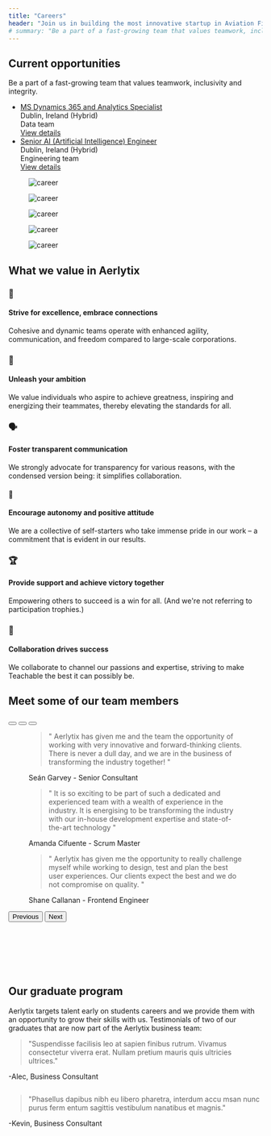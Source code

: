 ```yaml
---
title: "Careers"
header: "Join us in building the most innovative startup in Aviation Finance Technology"
# summary: "Be a part of a fast-growing team that values teamwork, inclusivity and integrity."
---
```


<article class="my-5 py-5">
  <div class="container">
      <div class="w-md-75 w-lg-50 mx-md-auto mb-5 mb-md-9">
        <h2 class="h1">Current opportunities</h2>
        <p class="display-7">Be a part of a fast-growing team that values teamwork, inclusivity and integrity.</p>
      </div>
      <ul class="list-group list-group-lg rounded-6">
        <li class="list-group-item p-4">
          <div class="row align-items-center">
            <div class="col-md-4 mb-2 mb-md-0">
              <a href="/company/careers/ms-dynamics-365-and-analytics-specialist" class="h5">MS Dynamics 365 and Analytics Specialist</a>
            </div>
            <div class="col-sm-5 col-md-4 mb-2 mb-sm-0">
              <span>Dublin, Ireland (Hybrid)</span>
            </div>
            <div class="col-sm-5 col-md-2 mb-2 mb-sm-0">
              <span>Data team</span>
            </div>
            <div class="col-sm-2 text-sm-end">
              <a class="btn btn-primary" href="/company/careers/ms-dynamics-365-and-analytics-specialist">View details <i class="bi-chevron-right small ms-1 small ms-1"></i></a>
            </div>
          </div>
        </li>
        <li class="list-group-item p-4">
          <div class="row align-items-center">
            <div class="col-md-4 mb-2 mb-md-0">
              <a href="/company/careers/senior-ai-engineer" class="h5">Senior AI (Artificial Intelligence) Engineer </a>
            </div>
            <div class="col-sm-5 col-md-4 mb-2 mb-sm-0">
              <span>Dublin, Ireland (Hybrid)</span>
            </div>
            <div class="col-sm-5 col-md-2 mb-2 mb-sm-0">
              <span>Engineering team</span>
            </div>
            <div class="col-sm-2 text-sm-end">
              <a class="btn btn-primary" href="/company/careers/senior-ai-engineer">View details <i class="bi-chevron-right small ms-1 small ms-1"></i></a>
            </div>
          </div>
        </li>
      </ul>
  </div>
</article>

<article class="px-5 py-5">
  <div class="my-xl-0 my-4">
            <div class="mx-auto overflow-x-hidden">
               <div class="row row-cols-lg-5 row-cols-md-3 row-cols-2 justify-content-center g-1 mb-lg-7">
                  <div class="col">
                     <figure>
                        <img src="/images/company/careers/gallery-photo-1.jpg" alt="career" class="img-fluid">
                     </figure>
                  </div>
                  <div class="col">
                     <figure>
                        <img src="/images/company/careers/gallery-photo-2.png" alt="career" class="img-fluid">
                     </figure>
                  </div>
                  <div class="col">
                     <figure>
                        <img src="/images/company/careers/gallery-photo-3.jpg" alt="career" class="img-fluid">
                     </figure>
                  </div>
                  <div class="col col-md-6">
                     <figure>
                        <img src="/images/company/careers/gallery-photo-4.jpg" alt="career" class="img-fluid">
                     </figure>
                  </div>
                  <div class="col-12 col-md-6">
                     <figure>
                        <img src="/images/company/careers/gallery-photo-5.jpg" alt="career" class="img-fluid">
                     </figure>
                  </div>
               </div>
        </div>
    </div>
</article>


<article class="px-5 py-5">

  <div class="container" id="icon-grid">
    <h2 class="h1 pb-2 mb-5">What we value in Aerlytix</h2>
    <div class="row align-items-md-stretch mb-4">
      <div class="col-md-4">
          <div class="h-100 p-5 bg-body-tertiary rounded-3">
              <h3>🚀</h3>
              <h4 class="fw-bold mb-3">Strive for excellence, embrace connections</h5>
              <p>Cohesive and dynamic teams operate with enhanced agility, communication, and freedom compared to large-scale corporations.</p>
          </div>
      </div>
      <div class="col-md-4">
          <div class="h-100 p-5 bg-body-tertiary rounded-3">
              <h3>💪</h3>
              <h4 class="fw-bold mb-3">Unleash your ambition</h4>
              <p>We value individuals who aspire to achieve greatness, inspiring and energizing their teammates, thereby elevating the standards for all.</p>
          </div>
      </div>
      <div class="col-md-4">
          <div class="h-100 p-5 bg-body-tertiary rounded-3">
              <h3>🗣️</h3>
              <h4 class="fw-bold mb-3">Foster transparent communication</h4>
              <p>We strongly advocate for transparency for various reasons, with the condensed version being: it simplifies collaboration.</p>
          </div>
      </div>
    </div>
    <div class="row align-items-md-stretch">
      <div class="col-md-4">
          <div class="h-100 p-5 bg-body-tertiary rounded-3">
              <h4>🌱</h4>
              <h4 class="fw-bold mb-3">Encourage autonomy and positive attitude</h4>
              <p>We are a collective of self-starters who take immense pride in our work – a commitment that is evident in our results.</p>
          </div>
      </div>
      <div class="col-md-4">
          <div class="h-100 p-5 bg-body-tertiary rounded-3">
              <h3>🏆</h3>
              <h4 class="fw-bold mb-3">Provide support and achieve victory together</h4>
              <p>Empowering others to succeed is a win for all. (And we're not referring to participation trophies.)</p>
          </div>
      </div>
      <div class="col-md-4">
          <div class="h-100 p-5 bg-body-tertiary rounded-3">
              <h3>🤝</h3>
              <h4 class="fw-bold mb-3">Collaboration drives success</h4>
              <p>We collaborate to channel our passions and expertise, striving to make Teachable the best it can possibly be.</p>
          </div>
      </div>
    </div>
  </div>

</article>

<article class="team__quotes my-5 py-5 bg-light">
  <div class="container" style="padding-bottom:6rem">
    <div class="intro pb-5 pt-5 col-8">
        <h2 class="h1">Meet some of our team members</h2>
    </div>
    <div id="carouselExampleDark" class="carousel carousel-team carousel-dark slide mt-5" data-bs-ride="carousel">
      <div class="carousel-indicators">
        <button type="button" data-bs-target="#carouselExampleDark" data-bs-slide-to="0" class="active" aria-current="true" aria-label="Slide 1"></button>
        <button type="button" data-bs-target="#carouselExampleDark" data-bs-slide-to="1" aria-label="Slide 2"></button>
        <button type="button" data-bs-target="#carouselExampleDark" data-bs-slide-to="2" aria-label="Slide 3"></button>
      </div>
      <div class="carousel-inner">
        <div class="carousel-item active" data-bs-interval="10000">
          <div class="row align-items-md-center">
            <div class="col-md-12">
              <!-- Blockquote -->
              <figure class="pe-md-7">
                <blockquote class="display-6">" Aerlytix has given me and the team the opportunity of working with very innovative and forward-thinking clients. There is never a dull day, and we are in the business of transforming the industry together! "</blockquote>
                <figcaption class="blockquote-footer">
                  <div class="d-flex align-items-center">
                    <div class="flex-grow-1 ms-3 ms-md-0">
                      Seán Garvey
                      <span class="blockquote-footer-source"> - Senior Consultant</span>
                    </div>
                  </div>
                </figcaption>
              </figure>
            </div>
          </div> <!-- end of row  -->
        </div>
        <div class="carousel-item" data-bs-interval="2000">
          <div class="row align-items-md-center">
            <div class="col-md-12">
              <!-- Blockquote -->
              <figure class="pe-md-7">
                <blockquote class="display-6">" It is so exciting to be part of such a dedicated and experienced team with a wealth of experience in the industry. It is energising to be transforming the industry with our in-house development expertise and state-of-the-art technology "</blockquote>
                <figcaption class="blockquote-footer">
                  <div class="d-flex align-items-center">
                    <div class="flex-grow-1 ms-3 ms-md-0">
                      Amanda Cifuente
                      <span class="blockquote-footer-source"> - Scrum Master</span>
                    </div>
                  </div>
                </figcaption>
              </figure>
            </div>
          </div> <!-- end of row  -->
        </div>
        <div class="carousel-item">
          <div class="row align-items-md-center">
            <div class="col-md-12">
            <figure class="pe-md-7">
                <blockquote class="display-6">" Aerlytix has given me the opportunity to really challenge myself while working to design, test and plan the best user experiences. Our clients expect the best and we do not compromise on quality. "</blockquote>
                <figcaption class="blockquote-footer">
                  <div class="d-flex align-items-center">
                    <div class="flex-grow-1 ms-3 ms-md-0">
                      Shane Callanan
                      <span class="blockquote-footer-source"> - Frontend Engineer</span>
                    </div>
                  </div>
                </figcaption>
              </figure>
            </div>
          </div> <!-- end of row  -->
        </div>
      </div>
      <button class="carousel-control-prev" type="button" data-bs-target="#carouselExampleDark" data-bs-slide="prev">
        <span class="carousel-control-prev-icon" aria-hidden="true"></span>
        <span class="visually-hidden">Previous</span>
      </button>
      <button class="carousel-control-next" type="button" data-bs-target="#carouselExampleDark" data-bs-slide="next">
        <span class="carousel-control-next-icon" aria-hidden="true"></span>
        <span class="visually-hidden">Next</span>
      </button>
    </div>
  </div>
</article>

<article class="graduates py-5 px5">
<div class="container">
<h2 class="fw-bold">Our graduate program</h2>
<p class="display-7 mb-5">Aerlytix targets talent early on students careers and we provide them with an opportunity to grow their skills with us. Testimonials of two of our graduates that are now part of the Aerlytix business team:</p>

<div class="row mb-2">
    <div class="col-md-6">
        <div class="row g-0 border rounded overflow-hidden flex-md-row mb-4 h-md-250 position-relative">
            <div class="col p-4 d-flex flex-column position-static">
                <blockquote><span class="quote__open">"</span>Suspendisse facilisis leo at sapien finibus rutrum. Vivamus consectetur viverra erat. Nullam pretium mauris quis ultricies ultrices.<span class="quote__close">"</span></blockquote>
                <p>-Alec, Business Consultant</p>
            </div>
            <div class="col-auto d-flex align-items-center">
                <img class="bd-placeholder-img me-4" src="https://placehold.co/200x200" alt="">
            </div>
        </div>
    </div>
    <div class="col-md-6">
        <div class="row g-0 border rounded overflow-hidden flex-md-row mb-4 h-md-250 position-relative">
            <div class="col p-4 d-flex flex-column position-static">
                <blockquote><span class="quote__open">"</span>Phasellus dapibus nibh eu libero pharetra, interdum accu msan nunc purus ferm entum sagittis vestibulum nanatibus et magnis.<span class="quote__close">"</span></blockquote>
                <p>-Kevin, Business Consultant</p>
            </div>
            <div class="col-auto d-flex align-items-center">
                <img class="bd-placeholder-img me-4" src="https://placehold.co/200x200" alt="">
            </div>
        </div>
    </div>
</div>

</div>
</article>

